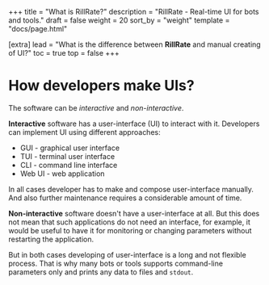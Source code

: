 +++
title = "What is RillRate?"
description = "RillRate - Real-time UI for bots and tools."
draft = false
weight = 20
sort_by = "weight"
template = "docs/page.html"

[extra]
lead = "What is the difference between <b>RillRate</b> and manual creating of UI?"
toc = true
top = false
+++

# How developers make UIs?

The software can be _interactive_ and _non-interactive_.

**Interactive** software has a user-interface (UI) to interact with it. Developers can
implement UI using different approaches:

- GUI - graphical user interface
- TUI - terminal user interface
- CLI - command line interface
- Web UI - web application

In all cases developer has to make and compose user-interface manually.
And also further maintenance requires a considerable amount of time.

**Non-interactive** software doesn't have a user-interface at all.
But this does not mean that such applications do not need an interface,
for example, it would be useful to have it for monitoring or changing
parameters without restarting the application.

But in both cases developing of user-interface is a long and not flexible process.
That is why many bots or tools supports command-line parameters only and prints any
data to files and `stdout`.
